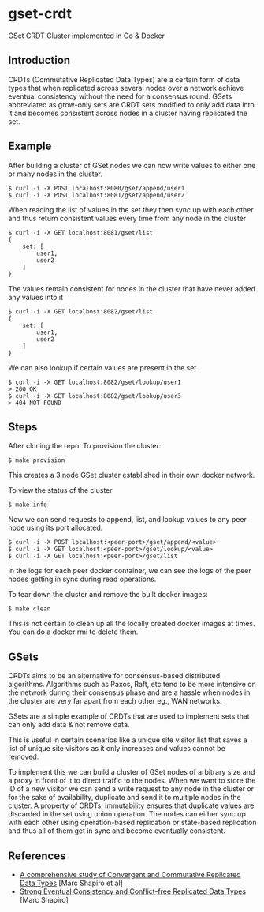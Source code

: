 # gset-crdt

GSet CRDT Cluster implemented in Go & Docker

## Introduction

CRDTs (Commutative Replicated Data Types) are a certain form of data types that when replicated across several nodes over a network achieve eventual consistency without the need for a consensus round. GSets abbreviated as grow-only sets are CRDT sets modified to only add data into it and becomes consistent across nodes in a cluster having replicated the set.

## Example

After building a cluster of GSet nodes we can now write values to either one or many nodes in the cluster.

```
$ curl -i -X POST localhost:8080/gset/append/user1
$ curl -i -X POST localhost:8081/gset/append/user2
```

When reading the list of values in the set they then sync up with each other and thus return consistent values every time from any node in the cluster

```
$ curl -i -X GET localhost:8081/gset/list
{
    set: [
        user1,
        user2
    ]
}
```

The values remain consistent for nodes in the cluster that have never added any values into it

```
$ curl -i -X GET localhost:8082/gset/list
{
    set: [
        user1,
        user2
    ]
}
```

We can also lookup if certain values are present in the set

```
$ curl -i -X GET localhost:8082/gset/lookup/user1
> 200 OK
$ curl -i -X GET localhost:8082/gset/lookup/user3
> 404 NOT FOUND
```

## Steps

After cloning the repo. To provision the cluster:

```
$ make provision
```

This creates a 3 node GSet cluster established in their own docker network.

To view the status of the cluster

```
$ make info
```

Now we can send requests to append, list, and lookup values to any peer node using its port allocated.

```
$ curl -i -X POST localhost:<peer-port>/gset/append/<value>
$ curl -i -X GET localhost:<peer-port>/gset/lookup/<value>
$ curl -i -X GET localhost:<peer-port>/gset/list
```

In the logs for each peer docker container, we can see the logs of the peer nodes getting in sync during read operations.

To tear down the cluster and remove the built docker images:

```
$ make clean
```

This is not certain to clean up all the locally created docker images at times. You can do a docker rmi to delete them.

## GSets

CRDTs aims to be an alternative for consensus-based distributed algorithms. Algorithms such as Paxos, Raft, etc tend to be more intensive on the network during their consensus phase and are a hassle when nodes in the cluster are very far apart from each other eg., WAN networks.

GSets are a simple example of CRDTs that are used to implement sets that can only add data & not remove data.

This is useful in certain scenarios like a unique site visitor list that saves a list of unique site visitors as it only increases and values cannot be removed.

To implement this we can build a cluster of GSet nodes of arbitrary size and a proxy in front of it to direct traffic to the nodes. When we want to store the ID of a new visitor we can send a write request to any node in the cluster or for the sake of availability, duplicate and send it to multiple nodes in the cluster. A property of CRDTs, immutability ensures that duplicate values are discarded in the set using union operation. The nodes can either sync up with each other using operation-based replication or state-based replication and thus all of them get in sync and become eventually consistent.

## References

- [A comprehensive study of Convergent and Commutative Replicated Data Types](https://hal.inria.fr/inria-00555588/document) [Marc Shapiro et al]
- [Strong Eventual Consistency and Conflict-free Replicated Data Types](https://www.youtube.com/watch?v=oyUHd894w18&t=3902s) [Marc Shapiro]
